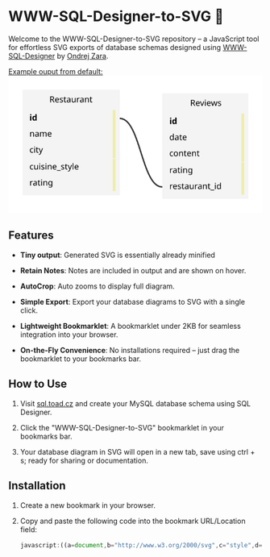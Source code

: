 # WWW-SQL-Designer-to-SVG 🚀

Welcome to the WWW-SQL-Designer-to-SVG repository – a JavaScript tool for effortless SVG exports of database schemas designed using [WWW-SQL-Designer](https://sql.toad.cz) by [Ondrej Zara](https://github.com/ondras).

[Example ouput from default:](https://sql.toad.cz/?keyword=default)
![Example output diagram](default_example.svg)

## Features

- **Tiny output**: Generated SVG is essentially already minified
  
- **Retain Notes**: Notes are included in output and are shown on hover.

- **AutoCrop**: Auto zooms to display full diagram.

- **Simple Export**: Export your database diagrams to SVG with a single click.

- **Lightweight Bookmarklet**: A bookmarklet under 2KB for seamless integration into your browser.

- **On-the-Fly Convenience**: No installations required – just drag the bookmarklet to your bookmarks bar.

## How to Use

1. Visit [sql.toad.cz](https://sql.toad.cz) and create your MySQL database schema using SQL Designer.

2. Click the "WWW-SQL-Designer-to-SVG" bookmarklet in your bookmarks bar.

3. Your database diagram in SVG will open in a new tab, save using ctrl + s; ready for sharing or documentation.

## Installation

1. Create a new bookmark in your browser.

2. Copy and paste the following code into the bookmark URL/Location field:
   ```javascript
   javascript:((a=document,b="http://www.w3.org/2000/svg",c="style",d="rect",e="slice",h="fill",f="width",j="height",i="left",k="querySelector",l="querySelectorAll",m="forEach",n="title",o="innerHTML",g="cloneNode",p="removeAttribute",q="createElement")=>{var r=a=>+(+a).toFixed(1),s=c=>a[q+"NS"](b,c),u=(a,b,c,d)=>a.setAttribute(b,d?r(c):c),w=(a,b)=>a["offset"+b[0].toUpperCase()+b[e](1)],x=(a,b)=>a.append(b),t=a[k]("#area>svg")[g](1),v=s(c);u(t,"xmlns",b),u(t,"font-family","verdana, sans-serif"),u(t,"font-size","12"),v[o]="text{cursor:default}.b{font-weight:bold}g>rect:first-child{fill:#f4f4f4}",t.prepend(v),a[l]("#area>.table")[m](a=>{var b=s("g"),g=s(d),q=w(a,i),y=w(a,"top"),z=w(a,f);u(g,"x",q,1),u(g,"y",y,1),u(g,f,z,1),u(g,j,w(a,j),1),x(b,g),[...a[l]("tr")][m]((a,g)=>{var l=s("g"),m=s("text"),t=a.innerText.trim(),v=s(d),r=s(d),A=w(a,"top"),B=w(a,j);u(v,"x",q+z-10,1),u(v,"y",y+A,1),u(v,f,4),u(v,j,B,1),u(r,f,8),u(r,j,8),u(r,h,"#7db2dd"),a[k](".primary,.key")&&m.classList.add("b"),m[o]=t,x(l,m),x(b,l);var C;if(0===g)C=a[k]("td")[n],C&&(u(r,"x",q+z-8,1),u(r,"y",y+A,1)),u(m,"x",q+z/2-+(6.2*t.length)/2,1),u(m,"y",y+A+18,1);else{var D=a.parentElement,p=D[c].borderColor[e](4,-1).split(", ").map(a=>(a?+a:"").toString(16)).join("");C=D[n],p&&(u(v,h,"#"+p),x(l,v)),C&&(u(r,"x",q+z-16,1),u(r,"y",y+A+(B-8)/2,1)),u(m,"x",q+w(a,i)+10,1),u(m,"y",y+A+15,1)}if(C){var E=s(n);E[o]=C,x(l,r),x(l,E)}}),x(t,b)});var y=a[q]("iframe");u(y,c,"position:fixed;opacity:0;width:0px;height:0px;overflow:hidden;inset:0;border:0"),x(a.body,y),padding=20;var z=y.contentWindow.document;x(z.body,t[g](1));var A=z[k]("svg").getBBox();A&&(t[p](f),t[p](j),u(t,"viewBox",[A.x-padding,A.y-padding,A[f]+2*padding,A[j]+2*padding].join(" "))),y.remove();var B=URL.createObjectURL(new Blob([t.outerHTML],{type:"image/svg+xml"}));window.open(B)})();
